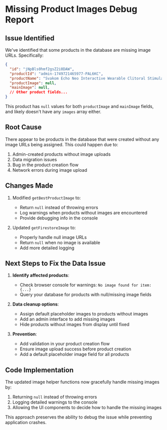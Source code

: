 # Missing Product Images Debug Report

## Issue Identified

We've identified that some products in the database are missing image URLs. Specifically:

```json
{
  "id": "jNpBls0hmf2gsZ2i0DAW",
  "productId": "admin-1749721465977-PAL6KC",
  "productName": "Svakom Echo Neo Interactive Wearable Clitoral Stimulator",
  "productImage": null,
  "mainImage": null,
  // Other product fields...
}
```

This product has `null` values for both `productImage` and `mainImage` fields, and likely doesn't have any `images` array either.

## Root Cause

There appear to be products in the database that were created without any image URLs being assigned. This could happen due to:

1. Admin-created products without image uploads
2. Data migration issues
3. Bug in the product creation flow
4. Network errors during image upload

## Changes Made

1. Modified `getBestProductImage` to:
   - Return `null` instead of throwing errors
   - Log warnings when products without images are encountered
   - Provide debugging info in the console

2. Updated `getFirestoreImage` to:
   - Properly handle null image URLs
   - Return `null` when no image is available
   - Add more detailed logging

## Next Steps to Fix the Data Issue

1. **Identify affected products**:
   - Check browser console for warnings: `No image found for item: {...}`
   - Query your database for products with null/missing image fields

2. **Data cleanup options**:
   - Assign default placeholder images to products without images
   - Add an admin interface to add missing images
   - Hide products without images from display until fixed

3. **Prevention**:
   - Add validation in your product creation flow
   - Ensure image upload success before product creation
   - Add a default placeholder image field for all products

## Code Implementation

The updated image helper functions now gracefully handle missing images by:
1. Returning `null` instead of throwing errors
2. Logging detailed warnings to the console
3. Allowing the UI components to decide how to handle the missing images

This approach preserves the ability to debug the issue while preventing application crashes.
